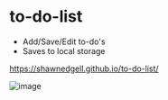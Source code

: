 # to-do-list

- Add/Save/Edit to-do's
- Saves to local storage

https://shawnedgell.github.io/to-do-list/

![image](https://github.com/ShawnEdgell/to-do-list/assets/145321915/23261c60-10c7-4779-9a1d-5225ccac2845)
